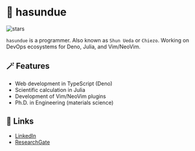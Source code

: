 # :beer: hasundue
![stars](https://img.shields.io/github/stars/hasundue)

`hasundue` is a programmer. Also known as `Shun Ueda` or `Chiezo`. Working on DevOps ecosystems for Deno, Julia, and Vim/NeoVim.

## :magic_wand: Features
- Web development in TypeScript (Deno)
- Scientific calculation in Julia
- Development of Vim/NeoVim plugins
- Ph.D. in Engineering (materials science)

## :link: Links
- [LinkedIn](https://www.linkedin.com/in/shun-ueda/)
- [ResearchGate](https://www.researchgate.net/profile/Shun-Ueda)
